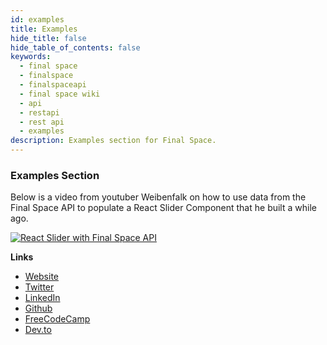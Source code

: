 ```yaml
---
id: examples
title: Examples
hide_title: false
hide_table_of_contents: false
keywords:
  - final space
  - finalspace
  - finalspaceapi
  - final space wiki
  - api
  - restapi
  - rest api
  - examples
description: Examples section for Final Space.
---
```


### Examples Section

Below is a video from youtuber Weibenfalk on how to use data from the Final Space API to populate a React Slider Component that he built a while ago.

[![React Slider with Final Space API](https://img.youtube.com/vi/zmwG5lYQYRo/0.jpg)](https://www.youtube.com/watch?v=zmwG5lYQYRo "React Slider with Final Space API")

**Links**

- [Website](https://www.weibenfalk.com)
- [Twitter](https://twitter.com/weibenfalk)
- [LinkedIn](https://www.linkedin.com/in/thomas-weibenfalk-76356611/)
- [Github](https://github.com/weibenfalk)
- [FreeCodeCamp](https://www.freecodecamp.org/news/author/thomas-weibenfalk/)
- [Dev.to](https://dev.to/weibenfalk)
